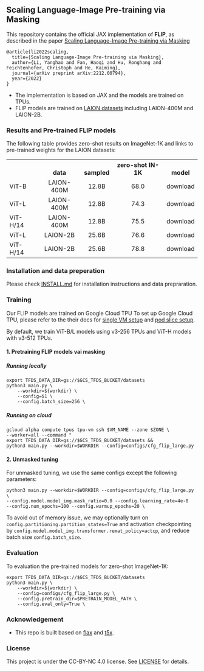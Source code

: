 ## Scaling Language-Image Pre-training via Masking

This repository contains the official JAX implementation of **FLIP**, as described in the paper [Scaling Language-Image Pre-training via Masking](https://arxiv.org/abs/2212.00794)

```
@article{li2022scaling,
  title={Scaling Language-Image Pre-training via Masking},
  author={Li, Yanghao and Fan, Haoqi and Hu, Ronghang and Feichtenhofer, Christoph and He, Kaiming},
  journal={arXiv preprint arXiv:2212.00794},
  year={2022}
}
```

* The implementation is based on JAX and the models are trained on TPUs.
* FLIP models are trained on [LAION datasets](https://laion.ai/) including LAION-400M and LAION-2B.



### Results and Pre-trained FLIP models

The following table provides zero-shot results on ImageNet-1K and links to pre-trained weights for the LAION datasets:
<table><tbody>
<!-- START TABLE -->
<!-- TABLE HEADER -->
<th valign="bottom"></th>
<th valign="bottom">data</th>
<th valign="bottom">sampled</th>
<th valign="bottom">zero-shot IN-1K</th>
<th valign="bottom">model</th>
<!-- TABLE BODY -->
<tr><td align="left">ViT-B</td>
<td align="center">LAION-400M</td>
<td align="center">12.8B</td>
<td align="center">68.0</td>
<td align="center">download</td>
</tr>
<tr><td align="left">ViT-L</td>
<td align="center">LAION-400M</td>
<td align="center">12.8B</td>
<td align="center">74.3</td>
<td align="center">download</td>
</tr>
<tr><td align="left">ViT-H/14</td>
<td align="center">LAION-400M</td>
<td align="center">12.8B</td>
<td align="center">75.5</td>
<td align="center">download</td>
</tr>
<tr><td align="left">ViT-L</td>
<td align="center">LAION-2B</td>
<td align="center">25.6B</td>
<td align="center">76.6</td>
<td align="center">download</td>
<tr><td align="left">ViT-H/14</td>
<td align="center">LAION-2B</td>
<td align="center">25.6B</td>
<td align="center">78.8</td>
<td align="center">download</td>
</tbody></table>

### Installation and data preperation

Please check [INSTALL.md](INSTALL.md) for installation instructions and data prepraration.

### Training

Our FLIP models are trained on Google Cloud TPU To set up Google Cloud TPU, please refer to the their docs for
[single VM setup](https://cloud.google.com/tpu/docs/jax-quickstart-tpu-vm)
and [pod slice setup](https://cloud.google.com/tpu/docs/jax-quickstart-tpu-vm).

By default, we train ViT-B/L models using v3-256 TPUs and ViT-H models with v3-512 TPUs. 

#### 1. Pretraining FLIP models vai masking
##### Running locally

```
export TFDS_DATA_DIR=gs://$GCS_TFDS_BUCKET/datasets
python3 main.py \
    --workdir=${workdir} \
    --config=$1 \
    --config.batch_size=256 \
```

##### Running on cloud

```
gcloud alpha compute tpus tpu-vm ssh $VM_NAME --zone $ZONE \
--worker=all --command "
export TFDS_DATA_DIR=gs://$GCS_TFDS_BUCKET/datasets &&
python3 main.py --workdir=$WORKDIR --config=configs/cfg_flip_large.py
```

#### 2. Unmasked tuning 

For unmasked tuning, we use the same configs except the following parameters: 
```
python3 main.py --workdir=$WORKDIR --config=configs/cfg_flip_large.py \
--config.model.model_img.mask_ratio=0.0 --config.learning_rate=4e-8
--config.num_epochs=100 --config.warmup_epochs=20 \
```
To avoid out of memory issue, we may optionally turn on `config.partitioning.partition_states=True` and activation checkpointing by `config.model.model_img.transformer.remat_policy=actcp`, and reduce batch size `config.batch_size`.


### Evaluation

To evaluation the pre-trained models for zero-shot ImageNet-1K:

```
export TFDS_DATA_DIR=gs://$GCS_TFDS_BUCKET/datasets
python3 main.py \
    --workdir=${workdir} \
    --config=configs/cfg_flip_large.py \
    --config.pretrain_dir=$PRETRAIN_MODEL_PATH \
    --config.eval_only=True \
```


### Acknowledgement
* This repo is built based on [flax](https://github.com/google/flax/tree/main/examples/imagenet) and [t5x](https://github.com/google-research/t5x).

### License

This project is under the CC-BY-NC 4.0 license. See [LICENSE](LICENSE) for details.